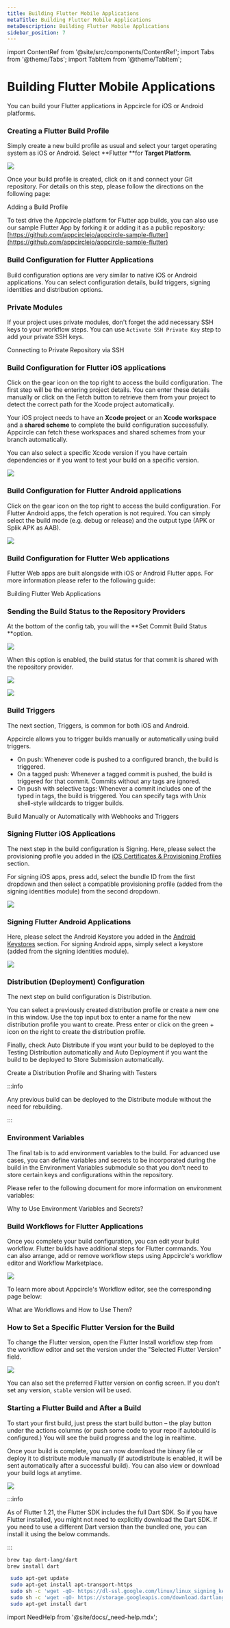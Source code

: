 ```yaml
---
title: Building Flutter Mobile Applications
metaTitle: Building Flutter Mobile Applications
metaDescription: Building Flutter Mobile Applications
sidebar_position: 7
---
```


import ContentRef from '@site/src/components/ContentRef';
import Tabs from '@theme/Tabs';
import TabItem from '@theme/TabItem';

# Building Flutter Mobile Applications

You can build your Flutter applications in Appcircle for iOS or Android platforms.

### Creating a Flutter Build Profile

Simply create a new build profile as usual and select your target operating system as iOS or Android. Select **Flutter **for **Target Platform**.

![](<https://cdn.appcircle.io/docs/assets/image (1).png>)

Once your build profile is created, click on it and connect your Git repository. For details on this step, please follow the directions on the following page:

<ContentRef url="/build/adding-a-build-profile">Adding a Build Profile</ContentRef>

To test drive the Appcircle platform for Flutter app builds, you can also use our sample Flutter App by forking it or adding it as a public repository: [https://github.com/appcircleio/appcircle-sample-flutter](https://github.com/appcircleio/appcircle-sample-flutter)

### Build Configuration for Flutter Applications

Build configuration options are very similar to native iOS or Android applications. You can select configuration details, build triggers, signing identities and distribution options.

### Private Modules

If your project uses private modules, don't forget the add necessary SSH keys to your workflow steps. You can use `Activate SSH Private Key` step to add your private SSH keys.

<ContentRef url="/build/adding-a-build-profile/connecting-to-private-repository-via-ssh">Connecting to Private Repository via SSH</ContentRef>

### Build Configuration for Flutter iOS applications

Click on the gear icon on the top right to access the build configuration. The first step will be the entering project details. You can enter these details manually or click on the Fetch button to retrieve them from your project to detect the correct path for the Xcode project automatically.

Your iOS project needs to have an **Xcode project** or an **Xcode workspace** and a **shared scheme** to complete the build configuration successfully. Appcircle can fetch these workspaces and shared schemes from your branch automatically.

You can also select a specific Xcode version if you have certain dependencies or if you want to test your build on a specific version.

![](<https://cdn.appcircle.io/docs/assets/image (2).png>)

### Build Configuration for Flutter Android applications

Click on the gear icon on the top right to access the build configuration. For Flutter Android apps, the fetch operation is not required. You can simply select the build mode (e.g. debug or release) and the output type (APK or Splik APK as AAB).

![](<https://cdn.appcircle.io/docs/assets/image (3).png>)

### Build Configuration for Flutter Web applications

Flutter Web apps are built alongside with iOS or Android Flutter apps. For more information please refer to the following guide:

<ContentRef url="/build/building-flutter-web-applications">Building Flutter Web Applications</ContentRef>

### Sending the Build Status to the Repository Providers

At the bottom of the config tab, you will the **Set Commit Build Status **option.

![](<https://cdn.appcircle.io/docs/assets/image (8).png>)

When this option is enabled, the build status for that commit is shared with the repository provider.

![](<https://cdn.appcircle.io/docs/assets/image (213).png>)

![](https://cdn.appcircle.io/docs/assets/appcircle-github-commit-status-pass.png)

### Build Triggers

The next section, Triggers, is common for both iOS and Android.

Appcircle allows you to trigger builds manually or automatically using build triggers.

- On push: Whenever code is pushed to a configured branch, the build is triggered.
- On a tagged push: Whenever a tagged commit is pushed, the build is triggered for that commit. Commits without any tags are ignored.
- On push with selective tags: Whenever a commit includes one of the typed in tags, the build is triggered. You can specify tags with Unix shell-style wildcards to trigger builds.

<ContentRef url="/build/build-manually-or-with-triggers">
  Build Manually or Automatically with Webhooks and Triggers
</ContentRef>

###

### Signing Flutter iOS Applications

The next step in the build configuration is Signing. Here, please select the provisioning profile you added in the [iOS Certificates & Provisioning Profiles](../signing-identities/ios-certificates-and-provisioning-profiles.md) section.

For signing iOS apps, press add, select the bundle ID from the first dropdown and then select a compatible provisioning profile (added from the signing identities module) from the second dropdown.

![](<https://cdn.appcircle.io/docs/assets/image (4).png>)

### Signing Flutter Android Applications

Here, please select the Android Keystore you added in the [Android Keystores](../signing-identities/android-keystores.md) section. For signing Android apps, simply select a keystore (added from the signing identities module).

![](<https://cdn.appcircle.io/docs/assets/image (5).png>)

###

### Distribution (Deployment) Configuration

The next step on build configuration is Distribution.

You can select a previously created distribution profile or create a new one in this window. Use the top input box to enter a name for the new distribution profile you want to create. Press enter or click on the green + icon on the right to create the distribution profile.

Finally, check Auto Distribute if you want your build to be deployed to the Testing Distribution automatically and Auto Deployment if you want the build to be deployed to Store Submission automatically.

<ContentRef url="/distribute/create-or-select-a-distribution-profile">
  Create a Distribution Profile and Sharing with Testers
</ContentRef>

:::info

Any previous build can be deployed to the Distribute module without the need for rebuilding.

:::

### Environment Variables

The final tab is to add environment variables to the build. For advanced use cases, you can define variables and secrets to be incorporated during the build in the Environment Variables submodule so that you don’t need to store certain keys and configurations within the repository.

Please refer to the following document for more information on environment variables:

<ContentRef url="/environment-variables/why-to-use-environment-variables-and-secrets">
  Why to Use Environment Variables and Secrets?
</ContentRef>

### Build Workflows for Flutter Applications

Once you complete your build configuration, you can edit your build workflow. Flutter builds have additional steps for Flutter commands. You can also arrange, add or remove workflow steps using Appcircle's workflow editor and Workflow Marketplace.

![](<https://cdn.appcircle.io/docs/assets/image (6).png>)

To learn more about Appcircle's Workflow editor, see the corresponding page below:

<ContentRef url="/workflows/why-to-use-workflows">What are Workflows and How to Use Them?</ContentRef>

### How to Set a Specific Flutter Version for the Build

To change the Flutter version, open the Flutter Install workflow step from the workflow editor and set the version under the "Selected Flutter Version" field.

![](<https://cdn.appcircle.io/docs/assets/image (167).png>)

You can also set the preferred Flutter version on config screen. If you don't set any version, `stable` version will be used.
### Starting a Flutter Build and After a Build

To start your first build, just press the start build button – the play button under the actions columns (or push some code to your repo if autobuild is configured.) You will see the build progress and the log in realtime.

Once your build is complete, you can now download the binary file or deploy it to distribute module manually (if autodistribute is enabled, it will be sent automatically after a successful build). You can also view or download your build logs at anytime.

![](<https://cdn.appcircle.io/docs/assets/image (7).png>)

:::info

As of Flutter 1.21, the Flutter SDK includes the full Dart SDK. So if you have Flutter installed, you might not need to explicitly download the Dart SDK. If you need to use a different Dart version than the bundled one, you can install it using the below commands.

:::

<Tabs>
  <TabItem value="ios" label="iOS" default>

```bash
brew tap dart-lang/dart
brew install dart
```

  </TabItem>
  <TabItem value="android" label="Android">

```bash
 sudo apt-get update
 sudo apt-get install apt-transport-https
 sudo sh -c 'wget -qO- https://dl-ssl.google.com/linux/linux_signing_key.pub | apt-key add -'
 sudo sh -c 'wget -qO- https://storage.googleapis.com/download.dartlang.org/linux/debian/dart_stable.list > /etc/apt/sources.list.d/dart_stable.list'
 sudo apt-get install dart
```

  </TabItem>
</Tabs>

import NeedHelp from '@site/docs/\_need-help.mdx';

<NeedHelp />
